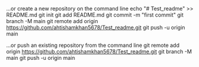…or create a new repository on the command line
echo "# Test_readme" >> README.md
git init
git add README.md
git commit -m "first commit"
git branch -M main
git remote add origin https://github.com/ahtishamkhan5678/Test_readme.git
git push -u origin main




…or push an existing repository from the command line
git remote add origin https://github.com/ahtishamkhan5678/Test_readme.git
git branch -M main
git push -u origin main

